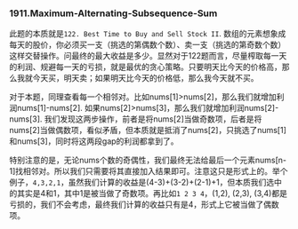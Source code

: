 ### 1911.Maximum-Alternating-Subsequence-Sum

此题的本质就是```122. Best Time to Buy and Sell Stock II```. 数组的元素想象成每天的股价，你必须买一支（挑选的第偶数个数）、卖一支（挑选的第奇数个数）这样交替操作。问最终的最大收益是多少。显然对于122题而言，尽量榨取每一天的利润、规避每一天的亏损，就是最优的贪心策略。只要明天比今天的价格高，那么我就今天买，明天卖；如果明天比今天的价格低，那么我今天就不买。

对于本题，同理查看每一个相邻对。比如nums[1]>nums[2]，那么我们就增加利润nums[1]-nums[2]. 如果nums[2]>nums[3]，那么我们就增加利润nums[2]-nums[3]. 我们发现这两步操作，前者是将nums[2]当做奇数项，后者是将nums[2]当做偶数项，看似矛盾，但本质就是抵消了nums[2]，只挑选了nums[1]和nums[3]，同时将这两段gap的利润都拿到了。

特别注意的是，无论nums个数的奇偶性，我们最终无法给最后一个元素nums[n-1]找相邻对。所以我们只需要将其直接加入结果即可。注意这只是形式上的。举个例子，```4,3,2,1```，虽然我们计算的收益是(4-3)+(3-2)+(2-1)+1，但本质我们选中的其实是4和1，其中1是被当做了奇数项。再比如```1 2 3 4```，(1,2), (2,3), (3,4)都是亏损的，我们不会考虑，最终我们计算的收益只有是4，形式上它被当做了偶数项。
